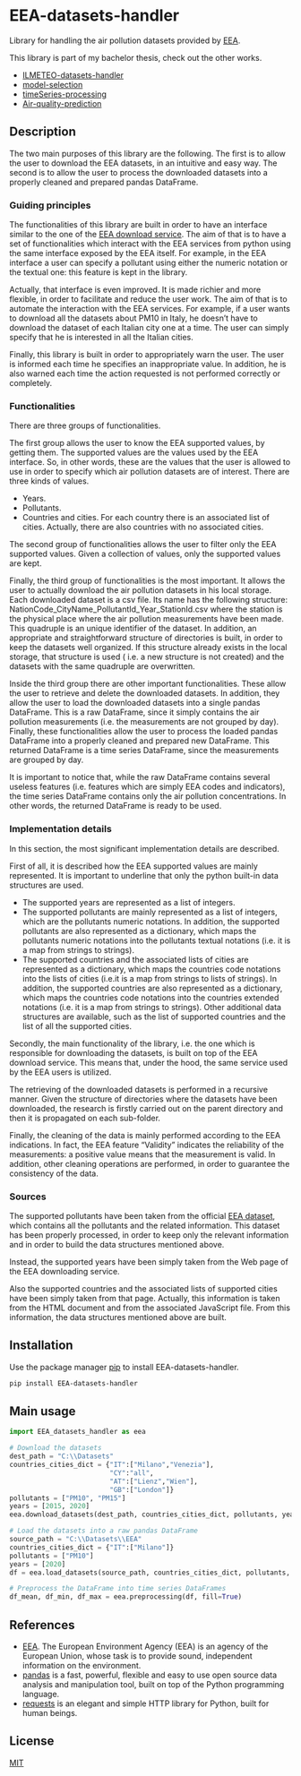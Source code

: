 # EEA-datasets-handler
Library for handling the air pollution datasets provided by [EEA](https://www.eea.europa.eu/data-and-maps/data/aqereporting-8).

This library is part of my bachelor thesis, check out the other works.
- [ILMETEO-datasets-handler](https://github.com/EnricoPittini/ILMETEO-datasets-handler)
- [model-selection](https://github.com/EnricoPittini/model-selection)
- [timeSeries-processing](https://github.com/EnricoPittini/timeSeries-processing)
- [Air-quality-prediction](https://github.com/EnricoPittini/Air-quality-prediction)

## Description
The two main purposes of this library are the following.
The first is to allow the user to download the EEA datasets, in an intuitive and easy way.
The second is to allow the user to process the downloaded datasets into a properly cleaned and prepared pandas DataFrame.

### Guiding principles
The functionalities of this library are built in order to have an interface similar to the one of the [EEA download service](https://discomap.eea.europa.eu/map/fme/AirQualityExport.htm).
The aim of that is to have a set of functionalities which interact with the EEA services from python using the same interface exposed by the EEA itself.
For example, in the EEA interface a user can specify a pollutant using either the numeric notation or the textual one: this feature is kept in the library.

Actually, that interface is even improved. It is made richier and more flexible, in order to facilitate and reduce the user work.
The aim of that is to automate the interaction with the EEA services.
For example, if a user wants to download all the datasets about PM10 in Italy, he doesn’t have to download the dataset of each Italian city one at a time. The user can simply specify that he is interested in all the Italian cities.

Finally, this library is built in order to appropriately warn the user. The user is informed each time he specifies an inappropriate value. In addition, he is also warned each time the action requested is not performed correctly or completely.

### Functionalities
There are three groups of functionalities.

The first group allows the user to know the EEA supported values, by getting them.
The supported values are the values used by the EEA interface. So, in other words, these are the values that the user is allowed to use in order to specify which air pollution datasets are of interest.
There are three kinds of values.
- Years.
- Pollutants.
- Countries and cities. For each country there is an associated list of cities. Actually, there are also countries with no associated cities.

The second group of functionalities allows the user to filter only the EEA supported values. Given a collection of values, only the supported values are kept.

Finally, the third group of functionalities is the most important. It allows the user to actually download the air pollution datasets in his local storage.
Each downloaded dataset is a csv file. Its name has the following structure:
NationCode_CityName_PollutantId_Year_StationId.csv
where the station is the physical place where the air pollution measurements have been made.
This quadruple is an unique identifier of the dataset.
In addition, an appropriate and straightforward structure of directories is built, in order to keep the datasets well organized. If this structure already exists in the local storage, that structure is used ( i.e. a new structure is not created) and the datasets with the same quadruple are overwritten.

Inside the third group there are other important  functionalities.
These allow the user to retrieve and delete the downloaded datasets.
In addition, they allow the user to load the downloaded datasets into a single pandas DataFrame. This is a raw DataFrame, since it simply contains the air pollution measurements (i.e. the measurements are not grouped by day).
Finally, these functionalities allow the user to process the loaded pandas DataFrame into a properly cleaned and prepared new DataFrame. This returned DataFrame is a time series DataFrame, since the measurements are grouped by day.

It is important to notice that, while the raw DataFrame contains several useless features (i.e. features which are simply EEA codes and indicators), the time series DataFrame contains only the air pollution concentrations. In other words, the returned DataFrame is ready to be used.

### Implementation details
In this section, the most significant implementation details are described.

First of all, it is described how the EEA supported values are mainly represented.
It is important to underline that only the python built-in data structures are used.
- The supported years are represented as a list of integers.
- The supported pollutants are mainly represented as a list of integers, which are the pollutants numeric notations.
In addition, the supported pollutants are also represented as a dictionary, which maps the pollutants numeric notations into the pollutants textual notations (i.e. it is a map from strings to strings).
- The supported countries and the associated lists of cities are represented as a dictionary, which maps the countries code notations into the lists of cities (i.e.it is a map from strings to lists of strings).
In addition, the supported countries are also represented as a dictionary, which maps the countries code notations into the countries extended notations (i.e. it is a map from strings to strings).
Other additional data structures are available, such as the list of supported countries and the list of all the supported cities.

Secondly, the main functionality of the library, i.e. the one which is responsible for downloading the datasets, is built on top of the EEA download service.
This means that, under the hood, the same service used by the EEA users is utilized.

The retrieving of the downloaded datasets is performed in a recursive manner. Given the structure of directories where the datasets have been downloaded, the research is firstly carried out on the parent directory and then it is propagated on each sub-folder.

Finally, the cleaning of the data is mainly performed according to the EEA indications. In fact, the EEA feature “Validity” indicates the reliability of the measurements: a positive value means that the measurement is valid.
In addition, other cleaning operations are performed, in order to guarantee the consistency of the data.

### Sources
The supported pollutants have been taken from the official [EEA dataset](http://dd.eionet.europa.eu/vocabulary/aq/pollutant/view?page=7#vocabularyConceptResults), which contains all the pollutants and the related information.
This dataset has been properly processed, in order to keep only the relevant information and in order to build the data structures mentioned above.

Instead, the supported years have been simply taken from the Web page of the EEA downloading service.

Also the supported countries and the associated lists of supported cities have been simply taken from that page.
Actually, this information is taken from the HTML document and from the associated JavaScript file.
From this information, the data structures mentioned above are built.


## Installation
Use the package manager [pip](https://pip.pypa.io/en/stable/) to install EEA-datasets-handler.

```bash
pip install EEA-datasets-handler
```

## Main usage

```python
import EEA_datasets_handler as eea

# Download the datasets
dest_path = "C:\\Datasets"
countries_cities_dict = {"IT":["Milano","Venezia"],
                         "CY":"all",
                         "AT":["Lienz","Wien"],
                         "GB":["London"]}
pollutants = ["PM10", "PM15"]
years = [2015, 2020]
eea.download_datasets(dest_path, countries_cities_dict, pollutants, years)

# Load the datasets into a raw pandas DataFrame
source_path = "C:\\Datasets\\EEA"
countries_cities_dict = {"IT":["Milano"]}
pollutants = ["PM10"]
years = [2020]
df = eea.load_datasets(source_path, countries_cities_dict, pollutants, years)

# Preprocess the DataFrame into time series DataFrames
df_mean, df_min, df_max = eea.preprocessing(df, fill=True)
```

## References
- [EEA](https://www.eea.europa.eu/). The European Environment Agency (EEA) is an agency of the European Union, whose task is to provide sound, independent information on the environment.
- [pandas](https://pandas.pydata.org/) is a fast, powerful, flexible and easy to use open source data analysis and manipulation tool,
built on top of the Python programming language.
- [requests](https://docs.python-requests.org/en/master/) is an elegant and simple HTTP library for Python, built for human beings.

## License
[MIT](https://choosealicense.com/licenses/mit/)
